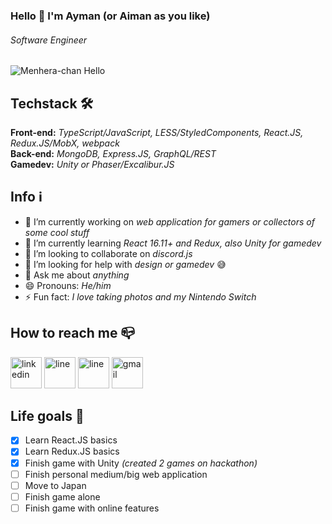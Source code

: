 ### Hello 👋 I'm Ayman (or Aiman as you like)
###### *Software Engineer*

![Menhera-chan Hello](https://i.pinimg.com/originals/03/1d/1c/031d1c30843683ff843a9fd52b5b5796.png)

## Techstack 🛠
**Front-end:** *TypeScript/JavaScript, LESS/StyledComponents, React.JS, Redux.JS/MobX, webpack*  
**Back-end:** *MongoDB, Express.JS, GraphQL/REST*  
**Gamedev:** *Unity or Phaser/Excalibur.JS*

## Info ℹ️
- 🔭 I’m currently working on *web application for gamers or collectors of some cool stuff*
- 🌱 I’m currently learning *React 16.11+ and Redux, also Unity for gamedev*
- 👯 I’m looking to collaborate on *discord.js*
- 🤔 I’m looking for help with *design or gamedev* 😅
- 💬 Ask me about *anything*
- 😄 Pronouns: *He/him*
- ⚡ Fun fact: *I love taking photos and my Nintendo Switch*

## How to reach me 📪
[<img src="https://simpleicons.org/icons/linkedin.svg" alt='linkedin' height='50'>](https://www.linkedin.com/in/aymandev/) [<img src="https://simpleicons.org/icons/line.svg" alt='line' height='50'>](https://line.me/ti/p/MbYBV0P406) [<img src="https://simpleicons.org/icons/telegram.svg" alt='line' height='50'>](http://t.me/AymanDev) [<img src="https://simpleicons.org/icons/gmail.svg" alt='gmail' height='50'>](emailto:aimandeveloper@gmail.com)


## Life goals 📝
- [X] Learn React.JS basics
- [X] Learn Redux.JS basics
- [X] Finish game with Unity *(created 2 games on hackathon)*
- [ ] Finish personal medium/big web application
- [ ] Move to Japan
- [ ] Finish game alone
- [ ] Finish game with online features
